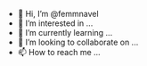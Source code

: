 - 👋 Hi, I’m @femmnavel
- 👀 I’m interested in ...
- 🌱 I’m currently learning ...
- 💞️ I’m looking to collaborate on ...
- 📫 How to reach me ...

<!---
femmnavel/femmnavel is a ✨ special ✨ repository because its `README.md` (this file) appears on your GitHub profile.
You can click the Preview link to take a look at your changes.
--->
